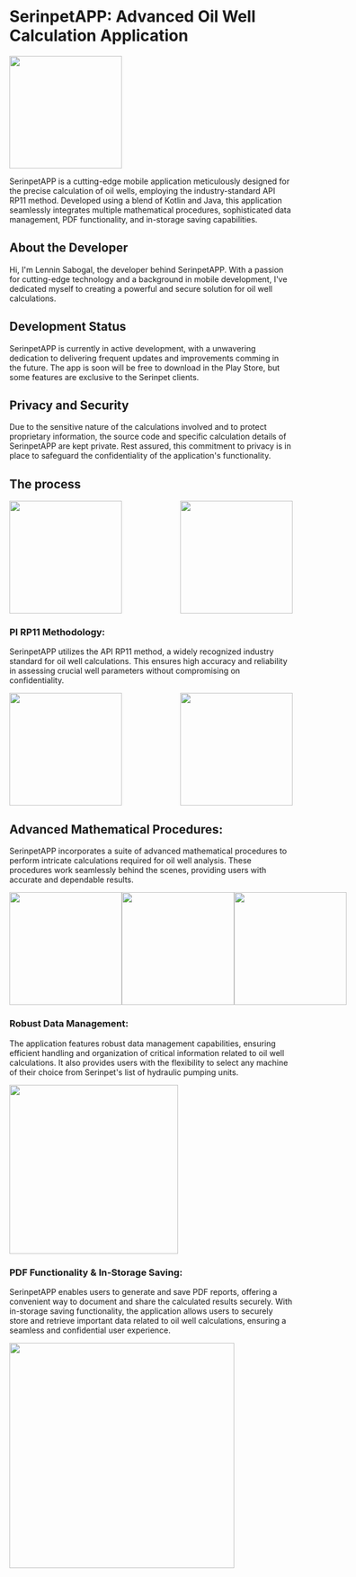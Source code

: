 # SerinpetAPP: Advanced Oil Well Calculation Application

<img src="images/icono.png" width="200" />


SerinpetAPP is a cutting-edge mobile application meticulously designed for the precise calculation of oil wells, employing the industry-standard API RP11 method. Developed using a blend of Kotlin and Java, this application seamlessly integrates multiple mathematical procedures, sophisticated data management, PDF functionality, and in-storage saving capabilities.


## About the Developer

Hi, I'm Lennin Sabogal, the developer behind SerinpetAPP. With a passion for cutting-edge technology and a background in mobile development, I've dedicated myself to creating a powerful and secure solution for oil well calculations.

## Development Status

SerinpetAPP is currently in active development, with a unwavering dedication to delivering frequent updates and improvements comming in the future. The app is soon will be free to download in the Play Store, but some features are exclusive to the Serinpet clients.

## Privacy and Security

Due to the sensitive nature of the calculations involved and to protect proprietary information, the source code and specific calculation details of SerinpetAPP are kept private. Rest assured, this commitment to privacy is in place to safeguard the confidentiality of the application's functionality.


## The process

<div style="display: flex; justify-content: space-between;">
  <img src="images/im1.png" width="200" />
  <img src="images/im2.png" width="200" />
</div>

### PI RP11 Methodology:

SerinpetAPP utilizes the API RP11 method, a widely recognized industry standard for oil well calculations. This ensures high accuracy and reliability in assessing crucial well parameters without compromising on confidentiality.


<div style="display: flex; justify-content: space-between;">
    <img src="images/im3.png" width="200" />
    <img src="images/im4.png" width="200" />
</div>


## Advanced Mathematical Procedures:

SerinpetAPP incorporates a suite of advanced mathematical procedures to perform intricate calculations required for oil well analysis. These procedures work seamlessly behind the scenes, providing users with accurate and dependable results.

<div style="display: flex; justify-content: space-between;">
    <img src="images/im9.png" width="200" />
    <img src="images/im5.png" width="200" />
    <img src="images/im6.png" width="200" />
</div>


### Robust Data Management:
The application features robust data management capabilities, ensuring efficient handling and organization of critical information related to oil well calculations. It also provides users with the flexibility to select any machine of their choice from Serinpet's list of hydraulic pumping units.

<img src="images/im7.png" width="300" />

### PDF Functionality & In-Storage Saving:

SerinpetAPP enables users to generate and save PDF reports, offering a convenient way to document and share the calculated results securely. With in-storage saving functionality, the application allows users to securely store and retrieve important data related to oil well calculations, ensuring a seamless and confidential user experience.

<img src="images/im8.png" width="400" />
